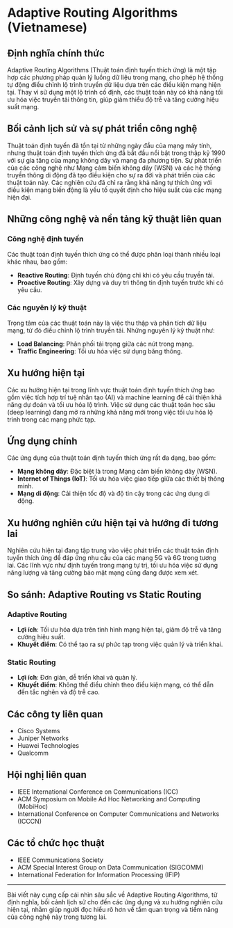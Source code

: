 # Adaptive Routing Algorithms (Vietnamese)

## Định nghĩa chính thức

Adaptive Routing Algorithms (Thuật toán định tuyến thích ứng) là một tập hợp các phương pháp quản lý luồng dữ liệu trong mạng, cho phép hệ thống tự động điều chỉnh lộ trình truyền dữ liệu dựa trên các điều kiện mạng hiện tại. Thay vì sử dụng một lộ trình cố định, các thuật toán này có khả năng tối ưu hóa việc truyền tải thông tin, giúp giảm thiểu độ trễ và tăng cường hiệu suất mạng.

## Bối cảnh lịch sử và sự phát triển công nghệ

Thuật toán định tuyến đã tồn tại từ những ngày đầu của mạng máy tính, nhưng thuật toán định tuyến thích ứng đã bắt đầu nổi bật trong thập kỷ 1990 với sự gia tăng của mạng không dây và mạng đa phương tiện. Sự phát triển của các công nghệ như Mạng cảm biến không dây (WSN) và các hệ thống truyền thông di động đã tạo điều kiện cho sự ra đời và phát triển của các thuật toán này. Các nghiên cứu đã chỉ ra rằng khả năng tự thích ứng với điều kiện mạng biến động là yếu tố quyết định cho hiệu suất của các mạng hiện đại.

## Những công nghệ và nền tảng kỹ thuật liên quan

### Công nghệ định tuyến

Các thuật toán định tuyến thích ứng có thể được phân loại thành nhiều loại khác nhau, bao gồm:

- **Reactive Routing**: Định tuyến chủ động chỉ khi có yêu cầu truyền tải.
- **Proactive Routing**: Xây dựng và duy trì thông tin định tuyến trước khi có yêu cầu.

### Các nguyên lý kỹ thuật

Trọng tâm của các thuật toán này là việc thu thập và phân tích dữ liệu mạng, từ đó điều chỉnh lộ trình truyền tải. Những nguyên lý kỹ thuật như:

- **Load Balancing**: Phân phối tải trọng giữa các nút trong mạng.
- **Traffic Engineering**: Tối ưu hóa việc sử dụng băng thông.

## Xu hướng hiện tại

Các xu hướng hiện tại trong lĩnh vực thuật toán định tuyến thích ứng bao gồm việc tích hợp trí tuệ nhân tạo (AI) và machine learning để cải thiện khả năng dự đoán và tối ưu hóa lộ trình. Việc sử dụng các thuật toán học sâu (deep learning) đang mở ra những khả năng mới trong việc tối ưu hóa lộ trình trong các mạng phức tạp.

## Ứng dụng chính

Các ứng dụng của thuật toán định tuyến thích ứng rất đa dạng, bao gồm:

- **Mạng không dây**: Đặc biệt là trong Mạng cảm biến không dây (WSN).
- **Internet of Things (IoT)**: Tối ưu hóa việc giao tiếp giữa các thiết bị thông minh.
- **Mạng di động**: Cải thiện tốc độ và độ tin cậy trong các ứng dụng di động.

## Xu hướng nghiên cứu hiện tại và hướng đi tương lai

Nghiên cứu hiện tại đang tập trung vào việc phát triển các thuật toán định tuyến thích ứng để đáp ứng nhu cầu của các mạng 5G và 6G trong tương lai. Các lĩnh vực như định tuyến trong mạng tự trị, tối ưu hóa việc sử dụng năng lượng và tăng cường bảo mật mạng cũng đang được xem xét.

## So sánh: Adaptive Routing vs Static Routing

### Adaptive Routing

- **Lợi ích**: Tối ưu hóa dựa trên tình hình mạng hiện tại, giảm độ trễ và tăng cường hiệu suất.
- **Khuyết điểm**: Có thể tạo ra sự phức tạp trong việc quản lý và triển khai.

### Static Routing

- **Lợi ích**: Đơn giản, dễ triển khai và quản lý.
- **Khuyết điểm**: Không thể điều chỉnh theo điều kiện mạng, có thể dẫn đến tắc nghẽn và độ trễ cao.

## Các công ty liên quan

- Cisco Systems
- Juniper Networks
- Huawei Technologies
- Qualcomm

## Hội nghị liên quan

- IEEE International Conference on Communications (ICC)
- ACM Symposium on Mobile Ad Hoc Networking and Computing (MobiHoc)
- International Conference on Computer Communications and Networks (ICCCN)

## Các tổ chức học thuật

- IEEE Communications Society
- ACM Special Interest Group on Data Communication (SIGCOMM)
- International Federation for Information Processing (IFIP)

---

Bài viết này cung cấp cái nhìn sâu sắc về Adaptive Routing Algorithms, từ định nghĩa, bối cảnh lịch sử cho đến các ứng dụng và xu hướng nghiên cứu hiện tại, nhằm giúp người đọc hiểu rõ hơn về tầm quan trọng và tiềm năng của công nghệ này trong tương lai.